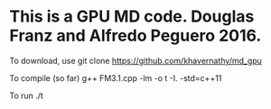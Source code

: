 This is a GPU MD code.
Douglas Franz and Alfredo Peguero
2016.
==================================

To download, use
git clone https://github.com/khavernathy/md_gpu

To compile (so far)
g++ FM3.1.cpp -lm -o t -I. -std=c++11

To run
./t
